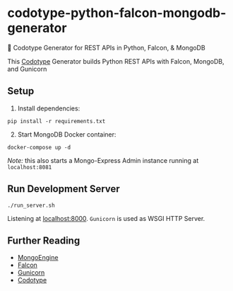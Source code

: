 # codotype-python-falcon-mongodb-generator
:snake: Codotype Generator for REST APIs in Python, Falcon, &amp; MongoDB

This [Codotype](https://codotype.io) Generator builds Python REST APIs with Falcon, MongoDB, and Gunicorn

## Setup

1. Install dependencies:

```
pip install -r requirements.txt
```

2. Start MongoDB Docker container:

```
docker-compose up -d
```

*Note:* this also starts a Mongo-Express Admin instance running at `localhost:8081`


## Run Development Server

```
./run_server.sh
```

Listening at [localhost:8000](http://localhost:8000). `Gunicorn` is used as WSGI HTTP Server.

## Further Reading
- [MongoEngine](http://docs.mongoengine.org/)
- [Falcon](https://falcon.readthedocs.io/en/stable/)
- [Gunicorn](http://docs.gunicorn.org/en/stable/)
- [Codotype](http://codotype.io/)